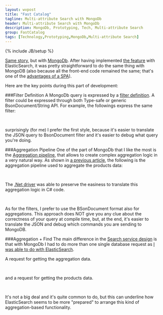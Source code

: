 ```yaml
---
layout: wvpost
title: "Fast Catalog"
tagline: Multi-attribute Search with MongoDb
header: Multi-attribute Search with MongoDb
description: MongoDb, Prototyping, Tech, Multi-attribute Search
group: FastCatalog
tags: [Technology,Prototyping,MongoDb,Multi-attribute Search]
---
```

{% include JB/setup %}

<a href="{{ BASE_PATH }}/2015/07/26/fastcatalog-web-elastic/" target="_blank">Same story</a>, but with <a href="https://www.mongodb.org/" target="_blank">MongoDb</a>. After having implemented <a href="{{ BASE_PATH }}/2015/06/08/fastcatalog-intro/" target="_blank">the feature</a> with ElasticSearch, it was pretty straightforward to do the same thing with MongoDB (also because all the front-end code remained the same; that's one of the <a href="{{ BASE_PATH }}/2014/01/05/discitur-prerequisiti_en#" target="_blank">advantages of a SPA</a>).

Here are the key points during this part of development:

###Filter Definition
A MongoDb query is expressed by a <a href="http://mongodb.github.io/mongo-csharp-driver/2.0/reference/driver/definitions/#filters" target="_blank">filter definition</a>.
A filter could be expressed through both Type-safe or generic BsonDocument/String API. For example, the followings express the same filter:

<script type="syntaxhighlighter" class="brush: csharp">
<![CDATA[
var bsonFilter = new BsonDocument{
	{
		"$and", new BsonArray{
			new BsonDocument{ {"Code", "Product Code"} },
			new BsonDocument{ {"Description", "Product Description"} }
		}
	}
};

var typeSafeFilter = Builders<MongoProduct>.Filter.And(
	Builders<MongoProduct>.Filter.Eq(a => a.Code, "Product Code"),
	Builders<MongoProduct>.Filter.Eq(a => a.Description, "Product Description")
	);
]]></script> 

surprisingly (for me) I prefer the first style, because it's easier to translate the JSON query to BsonDocument filter and it's easier to debug what query you're doing.

###Aggregation Pipeline
One of the part of MongoDb that I like the most is the <a href="http://docs.mongodb.org/manual/core/aggregation-pipeline/" target="_blank">Aggregation pipeline</a>, that allows to create complex aggregation logic in a very natural way. As shown in <a href="{{ BASE_PATH }}/2015/06/22/fastcatalog-sql2mongo/#query-for-all-product-attributes-2300ms" target="_blank">a previous article</a>, the following is the aggregation pipeline used to aggregate the products data:

<script type="syntaxhighlighter" class="brush: js">
<![CDATA[
db.Products.aggregate([
	{$unwind: "$Attributes"},
	{$group: { _id: "$Attributes", total: {$sum: 1} }},
	{$sort: {"_id.Value":1}},
	{$group: { _id: "$_id.Key", Properties: {$push: {Value:"$_id.Value", Count:"$total"}}}},
	{$sort: {_id:1, "Properties.Value": 1}}
]);
]]></script> 

The <a href="http://mongodb.github.io/mongo-csharp-driver/2.0/" target="_blank">.Net driver</a> was able to preserve the easiness to translate this aggregation logic in C# code.

<script type="syntaxhighlighter" class="brush: csharp">
<![CDATA[
var collection = database.GetCollection<BsonDocument>("Products");

var unwindAttributes = new BsonDocument{
	{
		"$unwind", "$Attributes"
	}
};

var groupAttributes = new BsonDocument{
	{
		"$group", new BsonDocument{
			{"_id", "$Attributes"}, 
			{"total", new BsonDocument("$sum", 1)} 
		}
	}
};

var sort = new BsonDocument{
	{
		"$sort", new BsonDocument{
			{"_id.Value", 1}
		}
	}
};

var groupValuesPerAttribute = new BsonDocument{
	{
		"$group", new BsonDocument{
			{"_id", "$_id.Key"}, 
			{"Properties", new BsonDocument{
				{
					"$push", new BsonDocument{
							{"Value", "$_id.Value"},
							{"Count", "$total"}
						}
					}
				} 
			}
		}
	}
};

var sortValues = new BsonDocument{
	{
		"$sort", new BsonDocument{
			{"_id", 1},
			{"Properties.Value", 1}
		}
	}
};

var aggregate = await collection.AggregateAsync<BsonDocument>(new[] { 
	unwindAttributes, 
	groupAttributes, 
	sort, 
	groupValuesPerAttribute, 
	sortValues 
});
]]></script> 

As for the filters, I prefer to use the BSonDocument format also for aggregations. This approach does NOT give you any clue about the correctness of your query at compile time, but, at the end, it's easier to translate the JSON and debug which commands you are sending to MongoDB.



###Aggregation + Find
The main difference in the <a href="https://github.com/williamverdolini/FastCatalog/blob/master/Catalog/Web/Areas/Mongo/Services/CatalogRepository.cs#L59-L69" target="_blank">Search service design</a> is that with MongoDb I had to do more than one single database request as <a href="https://github.com/williamverdolini/FastCatalog/blob/master/Catalog/Web/Areas/Elastic/Services/CatalogRepository.cs#L68" target="_blank">I was able to do with ElasticSearch</a>.

A request for getting the aggregation data.

<script type="syntaxhighlighter" class="brush: csharp;highlight: [5]">
<![CDATA[
private async Task<IList<BsonDocument>> SearchAggregations(SearchInput input)
{
	...
	var collection = database.GetCollection<BsonDocument>(MONGO_COLLECTION);
	var aggregate = await collection.AggregateAsync<BsonDocument>(new[] { 
			match,
			unwindAttributes, 
			groupAttributes, 
			sort, 
			groupValuesPerAttribute, 
			sortValues 
	});

	return aggregate.ToListAsync().Result;
}
]]></script> 


and a request for getting the products data.

<script type="syntaxhighlighter" class="brush: csharp;highlight: [4]">
<![CDATA[
private async Task<SearchResult> SearchDocuments(SearchInput input)
{
	var collection = database.GetCollection<MongoProduct>(MONGO_COLLECTION);
	var cursor = collection.Find(MatchDocuments(input));
	long count = await cursor.CountAsync();
	var result = await cursor.Skip(0).Limit(10).ToListAsync();
	...
}
]]></script> 

It's not a big deal and it's quite common to do, but this can underline how ElasticSearch seems to be more "prepared" to arrange this kind of aggregation-based functionality.